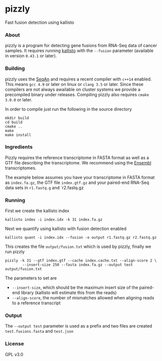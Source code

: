 # pizzly 

Fast fusion detection using kallisto

### About

pizzly is a program for detecting gene fusions from RNA-Seq data of cancer samples. 
It requires running [kallisto](https://pachterlab.github.io/kallisto) with the `--fusion`
parameter (available in version `0.43.1` or later). 



### Building

pizzly uses the [SeqAn](http://www.seqan.de/) and requires a recent compiler with `c++14` enabled.
This means `gcc 4.9` or later on linux or `clang 3.5` or later. Since these compilers are not always
awailable on cluster systems we provide a precompiled binary under releases. Compiling pizzly also
requires `cmake 3.0.0` or later.

In order to compile just run the following in the source directory
```
mkdir build
cd build
cmake ..
make
make install
```

### Ingredients

Pizzly requires the reference transcriptome in FASTA format as well as a GTF file describing the transcriptome.
We recommend using the [Ensembl](http://www.ensembl.org/index.html) transcriptomes.

The example below assumes you have your transcriptome in FASTA format as `index.fa.gz`, the GTF file `index.gtf.gz` 
and your paired-end RNA-Seq data sets in `r1.fastq.g` and `r2.fastq.gz

### Running

First we create the kallisto index

```
kallisto index -i index.idx -k 31 index.fa.gz
```

Next we quantify using kallisto with fusion detection enabled

```
kallisto quant -i index.idx --fusion -o output r1.fastq.gz r2.fastq.gz
```

This creates the file `output/fusion.txt` which is used by pizzly, finally we run pizzly

```
pizzly -k 31 --gtf index.gtf --cache index.cache.txt --align-score 2 \
        --insert-size 250 --fasta index.fa.gz --output test output/fusion.txt
```

The parameters to set are 

* `--insert-size`, which should be the maximum insert size of the paired-end library (kallisto will estimate this from the reads)
* `--align-score`, the number of mismatches allowed when aligning reads to a reference transcript


### Output

The `--output test` parameter is used as a prefix and two files are created `test.fusions.fasta` and `test.json`


### License

GPL v3.0
